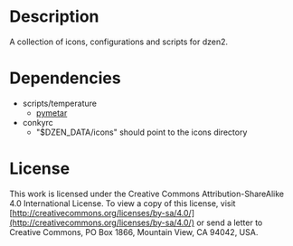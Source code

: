 # Description #

A collection of icons, configurations and scripts for dzen2.

# Dependencies #

  * scripts/temperature 
    - [pymetar](https://aur.archlinux.org/packages/pymetar/)
  * conkyrc
    - "$DZEN_DATA/icons" should point to the icons directory

# License #

This work is licensed under the Creative Commons Attribution-ShareAlike 4.0 International License. To view a copy of this license, visit [http://creativecommons.org/licenses/by-sa/4.0/](http://creativecommons.org/licenses/by-sa/4.0/) or send a letter to Creative Commons, PO Box 1866, Mountain View, CA 94042, USA.
